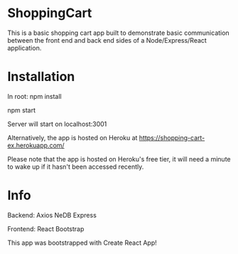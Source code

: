 # ShoppingCart
This is a basic shopping cart app built to demonstrate basic communication between the front end and back end sides of a Node/Express/React application.

# Installation

In root:
npm install

npm start

Server will start on localhost:3001

Alternatively, the app is hosted on Heroku at https://shopping-cart-ex.herokuapp.com/

Please note that the app is hosted on Heroku's free tier, it will need a minute to wake up if it hasn't been accessed recently.

# Info

Backend:
  Axios
  NeDB
  Express

Frontend:
  React
  Bootstrap

This app was bootstrapped with Create React App!
